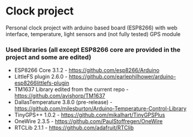 # Clock project

Personal clock project with arduino based board (ESP8266) with web interface, temperature, light sensors and (not fully tested) GPS module

### Used libraries (all except ESP8266 core are provided in the project and some are edited)
* ESP8266 Core 3.1.2 - https://github.com/esp8266/Arduino
* LittleFS plugin 2.6.0 - https://github.com/earlephilhower/arduino-esp8266littlefs-plugin
* TM1637 Library edited from the current repo - https://github.com/avishorp/TM1637
* DallasTemperature 3.8.0 (pre-release) - https://github.com/milesburton/Arduino-Temperature-Control-Library
* TinyGPS++ 1.0.2 - https://github.com/mikalhart/TinyGPSPlus
* OneWire 2.3.5 - https://github.com/PaulStoffregen/OneWire
* RTCLib 2.1.1 - https://github.com/adafruit/RTClib